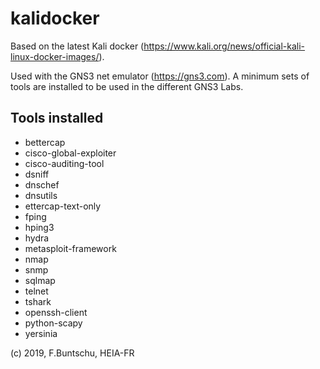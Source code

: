 # kalidocker

Based on the latest Kali docker (https://www.kali.org/news/official-kali-linux-docker-images/). 

Used with the GNS3 net emulator (https://gns3.com).
A minimum sets of tools are installed to be used in the different GNS3 Labs.

## Tools installed
* bettercap
* cisco-global-exploiter 
* cisco-auditing-tool
* dsniff
* dnschef 
* dnsutils 
* ettercap-text-only
* fping
* hping3 
* hydra 
* metasploit-framework
* nmap
* snmp 
* sqlmap 
* telnet
* tshark 
* openssh-client
* python-scapy
* yersinia 

(c) 2019, F.Buntschu, HEIA-FR



